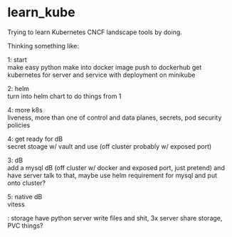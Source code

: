 # learn_kube
Trying to learn Kubernetes CNCF landscape tools by doing. 

Thinking something like:  

1: start  
make easy python
make into docker image
push to dockerhub
get kubernetes for server and service with deployment on minikube

2: helm  
turn into helm chart to do things from 1

4: more k8s  
liveness, more than one of control and data planes, secrets, pod security policies

4: get ready for dB  
secret stoage w/ vault and use (off cluster probably w/ exposed port) 

3: dB  
add a mysql dB (off cluster w/ docker and exposed port, just pretend) and have server talk to that, maybe use helm requirement for mysql and put onto cluster? 

5: native dB  
vitess

: storage
have python server write files and shit, 3x server share storage, PVC things? 
